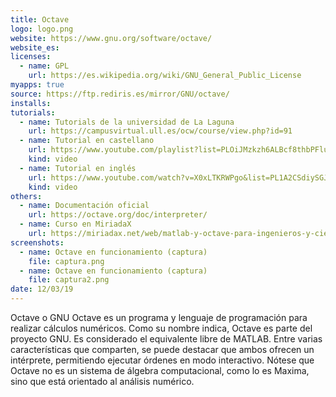 ```yaml
---
title: Octave
logo: logo.png
website: https://www.gnu.org/software/octave/
website_es: 
licenses:
  - name: GPL
    url: https://es.wikipedia.org/wiki/GNU_General_Public_License
myapps: true
source: https://ftp.rediris.es/mirror/GNU/octave/
installs:
tutorials:
  - name: Tutorials de la universidad de La Laguna
    url: https://campusvirtual.ull.es/ocw/course/view.php?id=91
  - name: Tutorial en castellano
    url: https://www.youtube.com/playlist?list=PLOiJMzkzh6ALBcf8thbPFluvpwHRw6eAh
    kind: video
  - name: Tutorial en inglés
    url: https://www.youtube.com/watch?v=X0xLTKRWPgo&list=PL1A2CSdiySGJ6oZe6XB-TTCFuHc5Fs1PO
    kind: video
others:
  - name: Documentación oficial
    url: https://octave.org/doc/interpreter/
  - name: Curso en MiriadaX
    url: https://miriadax.net/web/matlab-y-octave-para-ingenieros-y-cientificos
screenshots:
  - name: Octave en funcionamiento (captura)
    file: captura.png
  - name: Octave en funcionamiento (captura)
    file: captura2.png
date: 12/03/19
---
```

Octave o GNU Octave es un programa y lenguaje de programación para realizar cálculos numéricos. Como su nombre indica, Octave es parte del proyecto GNU. Es considerado el equivalente libre de MATLAB. Entre varias características que comparten, se puede destacar que ambos ofrecen un intérprete, permitiendo ejecutar órdenes en modo interactivo. Nótese que Octave no es un sistema de álgebra computacional, como lo es Maxima, sino que está orientado al análisis numérico. 
